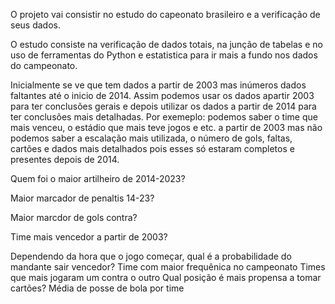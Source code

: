 O projeto vai consistir no estudo do capeonato brasileiro e a verificação de seus dados. 

O estudo consiste na verificação de dados totais, na junção de tabelas e no uso de ferramentas do Python e estatistica para ir mais a fundo nos dados do campeonato. 

Inicialmente se ve que tem dados a partir de 2003 mas inúmeros dados faltantes até o inicio de 2014. Assim podemos usar os dados apartir 2003 para ter conclusões gerais e depois utilizar os dados a partir de 2014 para ter conclusões mais detalhadas. Por exemeplo: podemos saber o time que mais venceu, o estádio que mais teve jogos e etc. a partir de 2003 mas não podemos saber a escalação mais utilizada, o número de gols, faltas, cartões e dados mais detalhados pois esses só estaram completos e presentes depois de 2014. 

Quem foi o maior artilheiro de 2014-2023? 

Maior marcador de penaltis 14-23? 

Maior marcdor de gols contra? 

Time mais vencedor a partir de 2003? 

Dependendo da hora que o jogo começar, qual é a probabilidade do mandante sair vencedor? 
Time com maior frequênica no campeonato
Times que mais jogaram um contra o outro
Qual posição é mais propensa a tomar cartões? 
Média de posse de bola por time